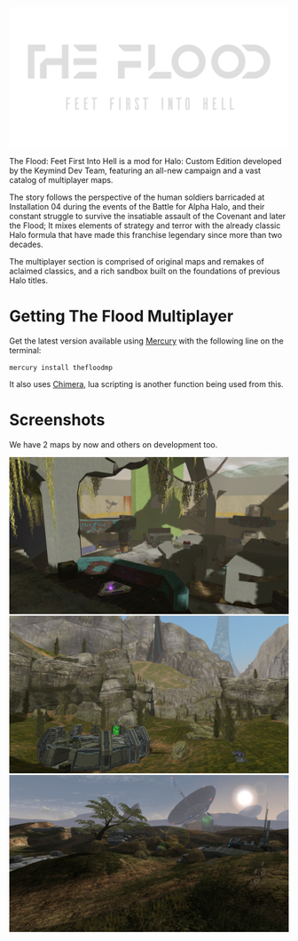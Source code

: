 <html>
    <p align="center">
        <img width="600px" src="images/logos/the_flood.png"/>
    </p>
</html>

The Flood: Feet First Into Hell is a mod for Halo: Custom Edition developed by the Keymind Dev Team, featuring an all-new campaign and a vast catalog of multiplayer maps.

The story follows the perspective of the human soldiers barricaded at Installation 04 during the events of the Battle for Alpha Halo, and their constant struggle to survive the insatiable assault of the Covenant and later the Flood; It mixes elements of strategy and terror with the already classic Halo formula that have made this franchise legendary since more than two decades.

The multiplayer section is comprised of original maps and remakes of aclaimed classics, and a rich sandbox built on the foundations of previous Halo titles.

# Getting The Flood Multiplayer
Get the latest version available using [Mercury](https://github.com/Sledmine/Mercury)
with the following line on the terminal:
```
mercury install thefloodmp
```

It also uses [Chimera](https://github.com/SnowyMouse/chimera), lua scripting is another function
being used from this.

# Screenshots

We have 2 maps by now and others on development too.

![treason](images/screenshots/treason.png)
![bleed_it_out](images/screenshots/bleed.png)
![bunker](images/screenshots/bunkerworld.png)